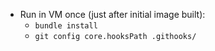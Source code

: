- Run in VM once (just after initial image built):
    - `bundle install`
    - `git config core.hooksPath .githooks/`